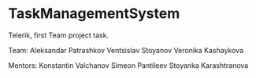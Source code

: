# TaskManagementSystem
Telerik,  first Team project task.

Team:
Aleksandar Patrashkov
Ventsislav Stoyanov
Veronika Kashaykova

Mentors:
Konstantin Valchanov
Simeon Pantileev
Stoyanka Karashtranova
